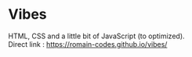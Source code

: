 # Vibes

HTML, CSS and a little bit of JavaScript (to optimized).<br/>
Direct link :  https://romain-codes.github.io/vibes/
